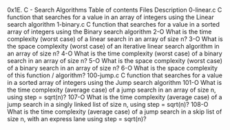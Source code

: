 0x1E. C - Search Algorithms
Table of contents
Files	Description
0-linear.c	C function that searches for a value in an array of integers using the Linear search algorithm
1-binary.c	C function that searches for a value in a sorted array of integers using the Binary search algorithm
2-O	What is the time complexity (worst case) of a linear search in an array of size n?
3-O	What is the space complexity (worst case) of an iterative linear search algorithm in an array of size n?
4-O	What is the time complexity (worst case) of a binary search in an array of size n?
5-O	What is the space complexity (worst case) of a binary search in an array of size n?
6-O	What is the space complexity of this function / algorithm?
100-jump.c	C function that searches for a value in a sorted array of integers using the Jump search algorithm
101-O	What is the time complexity (average case) of a jump search in an array of size n, using step = sqrt(n)?
107-O	What is the time complexity (average case) of a jump search in a singly linked list of size n, using step = sqrt(n)?
108-O	What is the time complexity (average case) of a jump search in a skip list of size n, with an express lane using step = sqrt(n)?